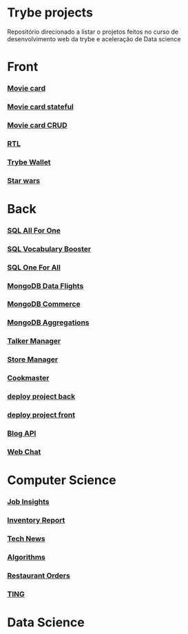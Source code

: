 # Trybe projects

Repositório direcionado a listar o projetos feitos no curso de desenvolvimento web da trybe e aceleração de Data science

# Front

### [Movie card](https://github.com/viniciusfranca019/front-module-trybe-p1-movie-card)

### [Movie card stateful](https://github.com/viniciusfranca019/front-module-trybe-p2-movie-card-stateful)

### [Movie card CRUD](https://github.com/viniciusfranca019/front-module-trybe-p3-movie-card-crud)

### [RTL](https://github.com/viniciusfranca019/front-module-trybe-p4-RTL)

### [Trybe Wallet](https://github.com/viniciusfranca019/front-module-trybe-p5-trybe-wallet)

### [Star wars](https://github.com/viniciusfranca019/front-module-trybe-p6-star-wars)

# Back

### [SQL All For One](https://github.com/viniciusfranca019/back-module-trybe-p1-sql-all-for-one)

### [SQL Vocabulary Booster](https://github.com/viniciusfranca019/back-module-trybe-p2-sql-vocabulary-booster)

### [SQL One For All](https://github.com/viniciusfranca019/back-module-trybe-p3-sql-one-for-all)

### [MongoDB Data Flights](https://github.com/viniciusfranca019/back-module-trybe-p4-mongo-data-flights)

### [MongoDB Commerce](https://github.com/viniciusfranca019/back-module-trybe-p5-mongo-commerce)

### [MongoDB Aggregations](https://github.com/viniciusfranca019/back-module-trybe-p6-mongo-aggregations)

### [Talker Manager](https://github.com/viniciusfranca019/back-module-trybe-p7-Talker-Manager)

### [Store Manager](https://github.com/viniciusfranca019/back-module-trybe-p8-Store-Manager)

### [Cookmaster](https://github.com/viniciusfranca019/back-module-trybe-p9-cookmaster)

### [deploy project back](https://github.com/viniciusfranca019/back-module-trybe-p10-stranger-things-back)

### [deploy project front](https://github.com/viniciusfranca019/back-module-trybe-p10-stranger-things-front)

### [Blog API](https://github.com/viniciusfranca019/back-module-trybe-p11-blog-api)

### [Web Chat](https://github.com/viniciusfranca019/back-module-trybe-p12-web-chat)

# Computer Science

### [Job Insights](https://github.com/viniciusfranca019/CS-module-trybe-p1-job-insights)

### [Inventory Report](https://github.com/viniciusfranca019/CS-module-trybe-p2-inventory-report)

### [Tech News](https://github.com/viniciusfranca019/CS-module-trybe-p3-tech-news)

### [Algorithms](https://github.com/viniciusfranca019/CS-module-trybe-p4-algorithms)

### [Restaurant Orders](https://github.com/viniciusfranca019/CS-module-trybe-p5-restaurant-orders)

### [TING](https://github.com/viniciusfranca019/CS-module-trybe-p6-TING)

# Data Science